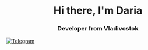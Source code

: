<div id = "header" align = "center">
    <h1>
        Hi there, I'm Daria
    </h1>
    <h3>
        Developer from Vladivostok
    </h3>
</div>
<div>
    <a href="https://t.me/dalya_vo">
        <img src="https://img.shields.io/badge/LinkedIn-green?style=for-the-badge&logo=linkedin&logoColor=white" 
             alt="Telegram">
    </a>
</div>

<!--
**sharksharkvor/sharksharkvor** is a ✨ _special_ ✨ repository because its `README.md` (this file) appears on your GitHub profile.

Here are some ideas to get you started:

- 🔭 I’m currently working on ...
- 🌱 I’m currently learning ...
- 👯 I’m looking to collaborate on ...
- 🤔 I’m looking for help with ...
- 💬 Ask me about ...
- 📫 How to reach me: ...
- 😄 Pronouns: ...
- ⚡ Fun fact: ...
-->
